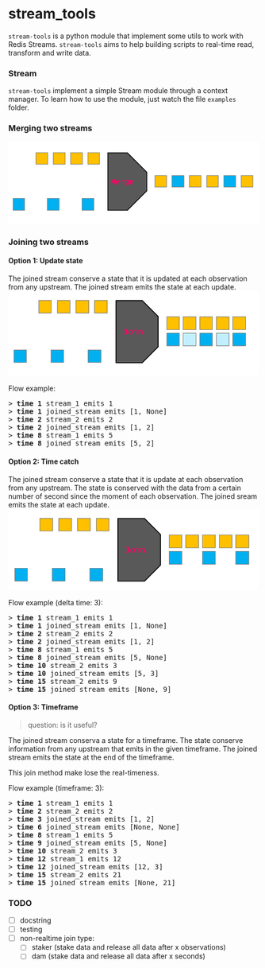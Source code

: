 # stream_tools
`stream-tools` is a python module that implement some utils to work with Redis Streams.
`stream-tools` aims to help building scripts to real-time read, transform and write data.


### Stream
`stream-tools` implement a simple Stream module through a context manager.
To learn how to use the module, just watch the file `examples` folder.


### Merging two streams
![merge](assets/merge.png)


### Joining two streams


#### Option 1: Update state
The joined stream conserve a state that it is updated at each observation from any upstream.
The joined stream emits the state at each update.
![join_update_state](assets/join_update_state.png)

Flow example:

<pre>
> <b>time 1</b> stream_1 emits 1
> <b>time 1</b> joined_stream emits [1, None]
> <b>time 2</b> stream_2 emits 2
> <b>time 2</b> joined_stream emits [1, 2]
> <b>time 8</b> stream_1 emits 5
> <b>time 8</b> joined_stream emits [5, 2]
</pre>


#### Option 2: Time catch
The joined stream conserve a state that it is update at each observation from any upstream.
The state is conserved with the data from a certain number of second since the moment of each observation.
The joined sream emits the state at each update.
![join_time_catch](assets/join_time_catch.png)

Flow example (delta time: 3):

<pre>
> <b>time 1</b> stream_1 emits 1
> <b>time 1</b> joined_stream emits [1, None]
> <b>time 2</b> stream_2 emits 2
> <b>time 2</b> joined_stream emits [1, 2]
> <b>time 8</b> stream_1 emits 5
> <b>time 8</b> joined_stream emits [5, None]
> <b>time 10</b> stream_2 emits 3
> <b>time 10</b> joined_stream emits [5, 3]
> <b>time 15</b> stream_2 emits 9
> <b>time 15</b> joined_stream emits [None, 9]
</pre>


#### Option 3: Timeframe
> question: is it useful?

The joined stream conserva a state for a timeframe. The state conserve information from any upstream
that emits in the given timeframe.
The joined stream emits the state at the end of the timeframe.

This join method make lose the real-timeness.

Flow example (timeframe: 3):

<pre>
> <b>time 1</b> stream_1 emits 1
> <b>time 2</b> stream_2 emits 2
> <b>time 3</b> joined_stream emits [1, 2]
> <b>time 6</b> joined_stream emits [None, None]
> <b>time 8</b> stream_1 emits 5
> <b>time 9</b> joined_stream emits [5, None]
> <b>time 10</b> stream_2 emits 3
> <b>time 12</b> stream_1 emits 12
> <b>time 12</b> joined_stream emits [12, 3]
> <b>time 15</b> stream_2 emits 21
> <b>time 15</b> joined_stream emits [None, 21]
</pre>


### TODO
- [ ] docstring
- [ ] testing
- [ ] non-realtime join type:
	- [ ] staker (stake data and release all data after x observations)
	- [ ] dam (stake data and release all data after x seconds)

